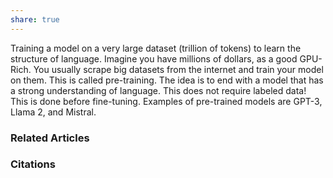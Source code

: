 ```yaml
---
share: true
---
```


Training a model on a very large dataset (trillion of tokens) to learn the structure of language. Imagine you have millions of dollars, as a good GPU-Rich. You usually scrape big datasets from the internet and train your model on them. This is called pre-training. The idea is to end with a model that has a strong understanding of language. This does not require labeled data! This is done before fine-tuning. Examples of pre-trained models are GPT-3, Llama 2, and Mistral.

### Related Articles

### Citations
